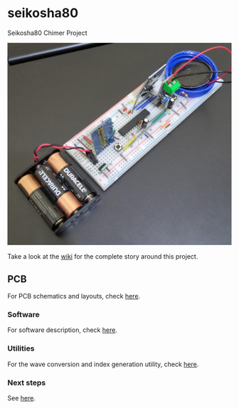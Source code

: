 # seikosha80
Seikosha80 Chimer Project

<img src="https://github.com/comododragon/seikosha80/blob/main/wiki/rev1.jpeg?raw=true" alt="drawing" width="600"/>

Take a look at the [wiki](https://github.com/comododragon/seikosha80/wiki/The-Seikosha80-Project) for the complete story around this project.

## PCB

For PCB schematics and layouts, check [here](https://github.com/comododragon/seikosha80/wiki/The-Seikosha80-Project#schematics-and-layouts).

### Software

For software description, check [here](https://github.com/comododragon/seikosha80/wiki/The-Seikosha80-Project#the-software).

### Utilities

For the wave conversion and index generation utility, check [here](https://github.com/comododragon/seikosha80/wiki/The-Seikosha80-Project#chime-conversion-and-image-file).

### Next steps

See [here](https://github.com/comododragon/seikosha80/wiki/The-Seikosha80-Project#next-steps).
